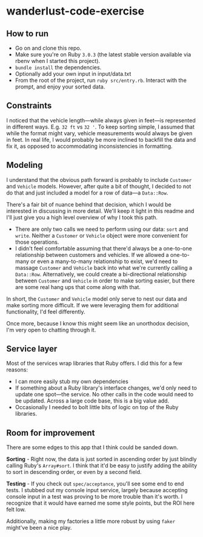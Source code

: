 # wanderlust-code-exercise

## How to run
* Go on and clone this repo.
* Make sure you're on Ruby `3.0.3` (the latest stable version available via rbenv when I started this project).
* `bundle install` the dependencies.
* Optionally add your own input in input/data.txt
* From the root of the project, run `ruby src/entry.rb`. Interact with the prompt, and enjoy your sorted data.

## Constraints

I noticed that the vehicle length—while always given in feet—is represented in different ways. E.g. `32 ft` vs `32 '`.
To keep sorting simple, I assumed that while the format might vary, vehicle measurements would always be given in feet.
In real life, I would probably be more inclined to backfill the data and fix it, as opposed to accommodating inconsistencies
in formatting.

## Modeling
I understand that the obvious path forward is probably to include `Customer` and `Vehicle` models. However, after quite a bit of thought, I decided to not do that and just included a model for a row of data—a `Data::Row`.

There's a fair bit of nuance behind that decision, which I would be interested in discussing in more detail. We'll keep it light in this readme and I'll just give you a high level overview of why I took this path.

* There are only two calls we need to perform using our data: `sort` and `write`. Neither a `Customer` or `Vehicle` object
  were more convenient for those operations.
* I didn't feel comfortable assuming that there'd always be a one-to-one relationship between customers and vehicles. If we allowed a one-to-many or even a many-to-many relationship to exist, we'd need to massage `Customer` and `Vehicle` back into what we're currently calling a `Data::Row`. Alternatively, we could create a bi-directional relationship between `Customer` and `Vehicle` in order to make sorting easier, but there are some real hang ups that come along with that.

In short, the `Customer` and `Vehicle` model only serve to nest our data and make sorting more difficult. If we were leveraging them for additional functionality, I'd feel differently.

Once more, because I know this might seem like an unorthodox decision, I'm very open to chatting through it.

## Service layer

Most of the services wrap libraries that Ruby offers. I did this for a few reasons:
* I can more easily stub my own dependencies
* If something about a Ruby library's interface changes, we'd only need to update one spot—the service. No other calls in the code would need to be updated. Across a large code base, this is a big value add.
* Occasionally I needed to bolt little bits of logic on top of the Ruby libraries.

## Room for improvement

There are some edges to this app that I think could be sanded down.

**Sorting** - Right now, the data is just sorted in ascending order by just blindly calling Ruby's `Array#sort`. I think that it'd be easy to justify adding the ability to sort in descending order, or even by a second field.

**Testing** - If you check out `spec/acceptance`, you'll see some end to end tests. I stubbed out my console input service, largely because accepting console input in a test was proving to be more trouble than it's worth. I recognize that it would have earned me some style points, but the ROI here felt low.

Additionally, making my factories a little more robust by using `faker` might've been a nice play.